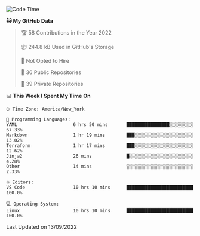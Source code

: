 <!--START_SECTION:waka-->
![Code Time](http://img.shields.io/badge/Code%20Time-85%20hrs%2029%20mins-blue)

**🐱 My GitHub Data** 

> 🏆 58 Contributions in the Year 2022
 > 
> 📦 244.8 kB Used in GitHub's Storage 
 > 
> 🚫 Not Opted to Hire
 > 
> 📜 36 Public Repositories 
 > 
> 🔑 39 Private Repositories  
 > 
📊 **This Week I Spent My Time On** 

```text
⌚︎ Time Zone: America/New_York

💬 Programming Languages: 
YAML                     6 hrs 50 mins       ████████████████░░░░░░░░░   67.33% 
Markdown                 1 hr 19 mins        ███░░░░░░░░░░░░░░░░░░░░░░   13.02% 
Terraform                1 hr 17 mins        ███░░░░░░░░░░░░░░░░░░░░░░   12.62% 
Jinja2                   26 mins             █░░░░░░░░░░░░░░░░░░░░░░░░   4.28% 
Other                    14 mins             ░░░░░░░░░░░░░░░░░░░░░░░░░   2.33%

🔥 Editors: 
VS Code                  10 hrs 10 mins      █████████████████████████   100.0%

💻 Operating System: 
Linux                    10 hrs 10 mins      █████████████████████████   100.0%

```


 Last Updated on 13/09/2022
<!--END_SECTION:waka-->
